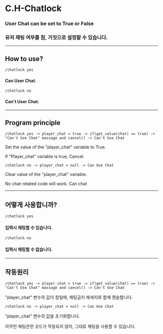 # C.H-Chatlock

### User Chat can be set to True or False

### 유저 채팅 여부를 참, 거짓으로 설정할 수 있습니다.
----------------------------------------------------
## How to use?

<pre>
<code>/chatlock yes
</pre></code>

#### Can User Chat.

<pre>
<code>/chatlock no
</pre></code>

#### Can't User Chat.
----------------------------------------------------
## Program principle

<pre><code>/chatlock yes -> player_chat = true -> if(get_value(chat) == true) -> "Can't Use Chat" massage and cancel() -> Can't Use Chat</pre></code>

Set the value of the "player_chat" variable to True.

If "Player_chat" variable is true, Cancel.


<pre><code>/chatlock no -> player_chat = null -> Can Use Chat</pre></code>

Clear value of the "player_chat" variable.

No chat-related code will work. Can chat

------------------------------------------------------

## 어떻게 사용합니까?

<pre>
<code>/chatlock yes
</pre></code>

#### 입력시 채팅할 수 있습니다.

<pre>
<code>/chatlock no
</pre></code>

#### 입력시 채팅할 수 없습니다.
----------------------------------------------------
## 작동원리

<pre><code>/chatlock yes -> player_chat = true -> if(get_value(chat) == true) -> "Can't Use Chat" massage and cancel() -> Can't Use Chat</pre></code>

"player_chat" 변수의 값이 참일때, 채팅금지 메세지와 함께 캔슬합니다.


<pre><code>/chatlock no -> player_chat = null -> Can Use Chat</pre></code>

"player_chat" 변수의 값을 초기화합니다.

아무런 채팅관련 코드가 작동되지 않아, 그대로 채팅을 사용할 수 있습니다.
